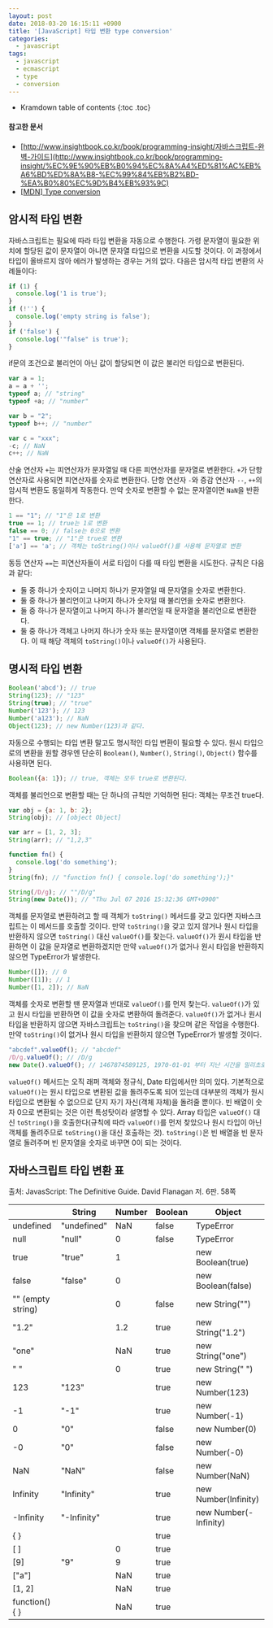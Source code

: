 ```yaml
---
layout: post
date: 2018-03-20 16:15:11 +0900
title: '[JavaScript] 타입 변환 type conversion'
categories:
  - javascript
tags:
  - javascript
  - ecmascript
  - type
  - conversion
---
```


* Kramdown table of contents
{:toc .toc}

#### 참고한 문서

- [http://www.insightbook.co.kr/book/programming-insight/자바스크립트-완벽-가이드](http://www.insightbook.co.kr/book/programming-insight/%EC%9E%90%EB%B0%94%EC%8A%A4%ED%81%AC%EB%A6%BD%ED%8A%B8-%EC%99%84%EB%B2%BD-%EA%B0%80%EC%9D%B4%EB%93%9C)
- [\[MDN\] Type conversion](https://developer.mozilla.org/en-US/docs/Mozilla/js-ctypes/Using_js-ctypes/Type_conversion)

## 암시적 타입 변환

자바스크립트는 필요에 따라 타입 변환을 자동으로 수행한다. 가령 문자열이 필요한 위치에 할당된 값이 문자열이 아니면 문자열 타입으로 변환을 시도할 것이다. 이 과정에서 타입이 올바르지 않아 에러가 발생하는 경우는 거의 없다. 다음은 암시적 타입 변환의 사례들이다:

```js
if (1) {
  console.log('1 is true');
}
if (!'') {
  console.log('empty string is false');
}
if ('false') {
  console.log('"false" is true');
}
```

if문의 조건으로 불리언이 아닌 값이 할당되면 이 값은 불리언 타입으로 변환된다.

```js
var a = 1;
a = a + '';
typeof a; // "string"
typeof +a; // "number"

var b = "2";
typeof b++; // "number"

var c = "xxx";
-c; // NaN
c++; // NaN
```

산술 연산자 `+`는 피연산자가 문자열일 때 다른 피연산자를 문자열로 변환한다. `+`가 단항 연산자로 사용되면 피연산자를 숫자로 변환한다. 단항 연산자 `-`와 증감 연산자 `--`, `++`의 암시적 변환도 동일하게 작동한다. 만약 숫자로 변환할 수 없는 문자열이면 `NaN`을 반환한다.

```js
1 == "1"; // "1"은 1로 변환
true == 1; // true는 1로 변환
false == 0; // false는 0으로 변환
"1" == true; // "1"은 true로 변환
['a'] == 'a'; // 객체는 toString()이나 valueOf()를 사용해 문자열로 변환
```

동등 연산자 `==`는 피연산자들이 서로 타입이 다를 때 타입 변환을 시도한다. 규칙은 다음과 같다:

- 둘 중 하나가 숫자이고 나머지 하나가 문자열일 때 문자열을 숫자로 변환한다.
- 둘 중 하나가 불리언이고 나머지 하나가 숫자일 때 불리언을 숫자로 변환한다.
- 둘 중 하나가 문자열이고 나머지 하나가 불리언일 때 문자열을 불리언으로 변환한다.
- 둘 중 하나가 객체고 나머지 하나가 숫자 또는 문자열이면 객체를 문자열로 변환한다. 이 때 해당 객체의 `toString()`이나 `valueOf()`가 사용된다.

## 명시적 타입 변환

```js
Boolean('abcd'); // true
String(123); // "123"
String(true); // "true"
Number('123'); // 123
Number('a123'); // NaN
Object(123); // new Number(123)과 같다.
```

자동으로 수행되는 타입 변환 말고도 명시적인 타입 변환이 필요할 수 있다. 원시 타입으로의 변환을 원할 경우엔 단순히 `Boolean()`, `Number()`, `String()`, `Object()` 함수를 사용하면 된다.

```js
Boolean({a: 1}); // true, 객체는 모두 true로 변환된다.
```

객체를 불리언으로 변환할 때는 단 하나의 규칙만 기억하면 된다: 객체는 무조건 true다.

```js
var obj = {a: 1, b: 2};
String(obj); // [object Object]

var arr = [1, 2, 3];
String(arr); // "1,2,3"

function fn() { 
  console.log('do something');
}
String(fn); // "function fn() { console.log('do something');}"

String(/D/g); // ""/D/g"
String(new Date()); // "Thu Jul 07 2016 15:32:36 GMT+0900"
```

객체를 문자열로 변환하려고 할 때 객체가 `toString()` 메서드를 갖고 있다면 자바스크립트는 이 메서드를 호출할 것이다. 만약 `toString()`을 갖고 있지 않거나 원시 타입을 반환하지 않으면 `toString()` 대신 `valueOf()`를 찾는다. `valueOf()`가 원시 타입을 반환하면 이 값을 문자열로 변환하겠지만 만약 `valueOf()`가 없거나 원시 타입을 반환하지 않으면 TypeError가 발생한다.

```js
Number([]); // 0
Number([1]); // 1
Number([1, 2]); // NaN
```

객체를 숫자로 변환할 땐 문자열과 반대로 `valueOf()`를 먼저 찾는다. `valueOf()`가 있고 원시 타입을 반환하면 이 값을 숫자로 변환하여 돌려준다. `valueOf()`가 없거나 원시 타입을 반환하지 않으면 자바스크립트는 `toString()`을 찾으며 같은 작업을 수행한다. 만약 `toString()`이 없거나 원시 타입을 반환하지 않으면 TypeError가 발생할 것이다.

```js
"abcdef".valueOf(); // "abcdef"
/D/g.valueOf(); // /D/g
new Date().valueOf(); // 1467874589125, 1970-01-01 부터 지난 시간을 밀리초로 표현한 값
```

`valueOf()` 메서드는 오직 래퍼 객체와 정규식, Date 타입에서만 의미 있다. 기본적으로 `valueOf()`는 원시 타입으로 변환된 값을 돌려주도록 되어 있는데 대부분의 객체가 원시 타입으로 변환될 수 없으므로 단지 자기 자신(객체 자체)을 돌려줄 뿐이다. 빈 배열이 숫자 0으로 변환되는 것은 이런 특성탓이라 설명할 수 있다.
Array 타입은 `valueOf()` 대신 `toString()`을 호출한다(규칙에 따라 `valueOf()`를 먼저 찾았으나 원시 타입이 아닌 객체를 돌려주므로 `toString()`을 대신 호출하는 것). `toString()`은 빈 배열을 빈 문자열로 돌려주며 빈 문자열을 숫자로 바꾸면 0이 되는 것이다.

## 자바스크립트 타입 변환 표

출처: JavasScript: The Definitive Guide. David Flanagan 저. 6판. 58쪽

|                   | String      | Number | Boolean | Object                 |
|-------------------|-------------|--------|---------|------------------------|
| undefined         | "undefined" | NaN    | false   | TypeError              |
| null              | "null"      | 0      | false   | TypeError              |
| true              | "true"      | 1      |         | new Boolean(true)      |
| false             | "false"     | 0      |         | new Boolean(false)     |
| "" (empty string) |             | 0      | false   | new String("")         |
| "1.2"             |             | 1.2    | true    | new String("1.2")      |
| "one"             |             | NaN    | true    | new String("one")      |
| " "               |             | 0      | true    | new String(" ")        |
| 123               | "123"       |        | true    | new Number(123)        |
| -1                | "-1"        |        | true    | new Number(-1)         |
| 0                 | "0"         |        | false   | new Number(0)          |
| -0                | "0"         |        | false   | new Number(-0)         |
| NaN               | "NaN"       |        | false   | new Number(NaN)        |
| Infinity          | "Infinity"  |        | true    | new Number(Infinity)   |
| -Infinity         | "-Infinity" |        | true    | new Number(-Infinity)  |
| { }               |             |        | true    |                        |
| [ ]               |             | 0      | true    |                        |
| [9]               | "9"         | 9      | true    |                        |
| ["a"]             |             | NaN    | true    |                        |
| [1, 2]            |             | NaN    | true    |                        |
| function() { }    |             | NaN    | true    |                        |
